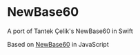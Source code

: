 # NewBase60

A port of Tantek Çelik's NewBase60 in Swift

Based on [NewBase60](https://github.com/mko/NewBase60) in JavaScript
